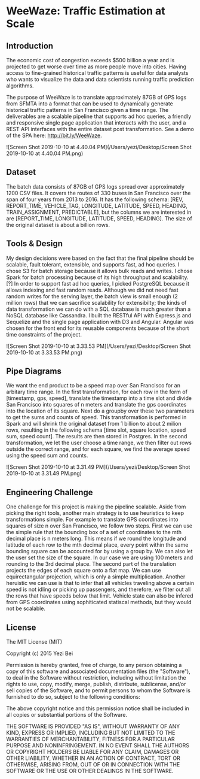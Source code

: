 # WeeWaze: Traffic Estimation at Scale

## Introduction

The economic cost of congestion exceeds $500 billion a year and is projected to get worse over time as more people move into cities. Having access to fine-grained historical traffic patterns is useful for data analysts who wants to visualize the data and data scientists running traffic prediction algorithms. 

The purpose of WeeWaze is to translate approximately 87GB of GPS logs from SFMTA into a format that can be used to dynamically generate historical traffic patterns in San Francisco given a time range. The deliverables are a scalable pipeline that supports ad hoc queries, a friendly and responsive single page application that interacts with the user, and a REST API interfaces with the entire dataset post transformation. See a demo of the SPA here:  http://bit.ly/WeeWaze.

![Screen Shot 2019-10-10 at 4.40.04 PM](/Users/yezi/Desktop/Screen Shot 2019-10-10 at 4.40.04 PM.png)



## Dataset

The batch data consists of 87GB of GPS logs spread over approximately 1200 CSV files.  It covers the routes of 330 buses in San Francisco over the span of four years from 2013 to 2016. It has the following schema: [REV, REPORT_TIME, VEHICLE_TAG, LONGITUDE, LATITUDE, SPEED, HEADING, TRAIN_ASSIGNMENT, PREDICTABLE], but the columns we are interested in are [REPORT_TIME, LONGITUDE, LATITUDE, SPEED, HEADING]. The size of the original dataset is about a billion rows. 



## Tools & Design

My design decisions were based on the fact that the final pipeline should be scalable, fault tolerant, extensible, and supports fast, ad hoc queries. I chose S3 for batch storage because it allows bulk reads and writes. I chose Spark for batch processing because of its high throughput and scalability.[?] In order to support fast ad hoc queries, I picked PostgreSQL because it allows indexing and fast random reads.  Although  we did not need fast random writes for the serving layer, the batch view is small enough (2 million rows) that we can sacrifice scalability for extensibilty; the kinds of data transformation we can do with a SQL database is much greater than a NoSQL database like Cassandra. I built the RESTful API with Express.js and Sequelize and the single page application with D3 and Angular. Angular was chosen for the front end for its reusable components because of the short time constraints of the project. 

![Screen Shot 2019-10-10 at 3.33.53 PM](/Users/yezi/Desktop/Screen Shot 2019-10-10 at 3.33.53 PM.png)





## Pipe Diagrams

We want the end product to be a speed map over San Francisco for an arbitary time range. In the first transformation, for each row in the form of [timestamp, gps, speed], translate the timestamp into a time slot and divide San Francisco into squares of n meters and translate the gps coordinates into the location of its square. Next do a groupby over these two parameters to get the sums and counts of speed. This transformation is performed in Spark and will shrink the original dataset from 1 billion to about 2 milion rows, resulting in the following schema [time slot, square location, speed sum, speed count]. The results are then stored in Postgres. In the second transformation, we let the user choose a time range, we then filter out rows outside the correct range, and for each square, we find the average speed using the speed sum and counts. 



![Screen Shot 2019-10-10 at 3.31.49 PM](/Users/yezi/Desktop/Screen Shot 2019-10-10 at 3.31.49 PM.png)





## Engineering Challenge

One challenge for this project is making the pipeline scalable. Aside from picking the right tools, another main strategy is to use heuristics to keep transformations simple.  For example to translate GPS coordinates into squares of size n over San Francisco, we follow two steps. First we can use the simple rule that the bounding box of a set of coordinates to the mth decimal place is n meters long. This means if we round the longitude and latitude of each row to the mth decimal place, every point within the same bounding square can be accounted for by using a group by. We can also let the user set the size of the square. In our case we are using 100 meters and rounding to the 3rd decimal place. The second part of the translation projects the edges of each square onto a flat map. We can use equirectangular projection, which is only a simple multiplication. Another heruistic we can use is that to infer that all vehicles traveling above a certain speed is not idling or picking up passengers, and therefore, we filter out all the rows that have speeds below that limit. Vehicle state can also be infered from GPS coordinates using sophiticated statiscal methods, but they would not be scalable. 





## License

The MIT License (MIT)

Copyright (c) 2015 Yezi Bei

Permission is hereby granted, free of charge, to any person obtaining a copy of this software and associated documentation files (the "Software"), to deal in the Software without restriction, including without limitation the rights to use, copy, modify, merge, publish, distribute, sublicense, and/or sell copies of the Software, and to permit persons to whom the Software is furnished to do so, subject to the following conditions:

The above copyright notice and this permission notice shall be included in all copies or substantial portions of the Software.

THE SOFTWARE IS PROVIDED "AS IS", WITHOUT WARRANTY OF ANY KIND, EXPRESS OR IMPLIED, INCLUDING BUT NOT LIMITED TO THE WARRANTIES OF MERCHANTABILITY, FITNESS FOR A PARTICULAR PURPOSE AND NONINFRINGEMENT. IN NO EVENT SHALL THE AUTHORS OR COPYRIGHT HOLDERS BE LIABLE FOR ANY CLAIM, DAMAGES OR OTHER LIABILITY, WHETHER IN AN ACTION OF CONTRACT, TORT OR OTHERWISE, ARISING FROM, OUT OF OR IN CONNECTION WITH THE SOFTWARE OR THE USE OR OTHER DEALINGS IN THE SOFTWARE.